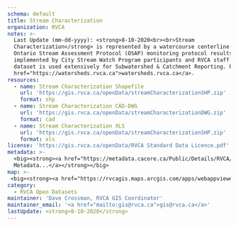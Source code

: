 ```yaml
---
schema: default
title: Stream Characterization
organization: RVCA
notes: >-
  Last Update (mm-dd-yyyy): <strong>8-10-2020<br><br>Stream
  Characterization</strong> is represented by a watercourse centerline summarizing the
  Ontario Stream Assessment Protocol (OSAP) monitoring protocol results. The dataset also includes an associated excel spreadsheet with the individual chacterizations. It is
  implemented by City Stream Watch Program participants and RVCA staff. This
  dataset is used extensively for Subwatershed & Catchment Reporting. Please visit <a
  href="https://watersheds.rvca.ca">watersheds.rvca.ca</a>.
resources:
  - name: Stream Characterization Shapefile
    url: 'https://gis.rvca.ca/openData/streamCharacterizationSHP.zip'
    format: shp
  - name: Stream Characterization CAD-DWG
    url: 'https://gis.rvca.ca/openData/streamCharacterizationDWG.zip'
    format: cad
  - name: Stream Characterization XLS
    url: 'https://gis.rvca.ca/openData/streamCharacterizationSHP.zip'
    format: xls
license: 'https://gis.rvca.ca/openData/RVCA Standard Data Licence.pdf'
metadata: >-
  <big><strong><a href="https://metadata.cacore.ca/Public/Details/RVCA/id=861">View  
  Metadata...</a></strong></big>
map: >- 
 <big><strong><a href="https://rvcagis.maps.arcgis.com/apps/webappviewer/index.html?id=2245400261414423bc883126376be546">View Map...</a></strong></big>
category:
  - RVCA Open Datasets
maintainer: 'Dave Crossman, RVCA GIS Coordinator'
maintainer_email: '<a href="mailto:gis@rvca.ca">gis@rvca.ca</a>'
lastUpdate: <strong>8-10-2020</strong>
---
```

